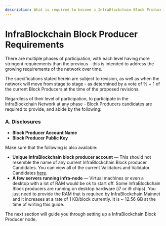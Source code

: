 ```yaml
---
description: What is required to become a InfraBlockchain Block Producer node?
---
```


# InfraBlockchain Block Producer Requirements

There are multiple phases of participation, with each level having more stringent requirements than the previous - this is intended to address the growing requirements of the network over time.

The specifications stated herein are subject to revision, as well as when the network will move from stage to stage - as determined by a vote of ⅔ + 1 of the current Block Producers at the time of the proposed revisions.

Regardless of their level of participation, to participate in the InfraBlockchain Network at any phase - Block Producers candidates are required to provide, and abide by the following:

### **A. Disclosures**

* **Block Producer Account Name**
* **Block Producer Public Key**

Make sure that the following is also available:&#x20;

* **Unique InfraBlockchain block producer account** — This should not resemble the name of any current InfraBlockchain Block producer Candidates. You can view all of the current Validators and Validator Candidates [here](https://telos.bloks.io/).
* **A few servers running infra-node** — Virtual machines or even a desktop with a lot of RAM would be ok to start off. Some InfraBlockchain Block producers are running on desktop hardware (i7 or i9 chips). You just need to provide the RAM that is required by InfraBlockchain Mainnet and it increases at a rate of 1 KB/block currently. It is \~ 12.56 GB at the time of writing this guide.



The next section will guide you through setting up a InfraBlockchain Block Producer node.
